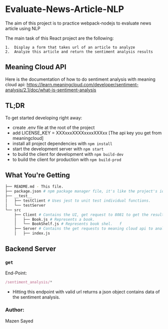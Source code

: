 # Evaluate-News-Article-NLP

The aim of this project is to practice webpack-nodejs to evaluate news article using NLP

The main task of this React project are the following:

    1.  Display a form that takes url of an article to analyze
    2.  Analyze this article and return the sentiment analysis results


## Meaning Cloud API
Here is the documentation of how to do sentiment analysis with meaning cloud api: https://learn.meaningcloud.com/developer/sentiment-analysis/2.1/doc/what-is-sentiment-analysis


## TL;DR

To get started developing right away:

* create .env file at the root of the project
* add LICENSE_KEY = XXXxxxXXXXxxxxXXXxx [The api key you get from meaningcloud]
* install all project dependencies with `npm install`
* start the development server with `npm start`
* to build the client for development with `npm build-dev`
* to build the client for production with `npm build-prod`

## What You're Getting

```bash
├── README.md - This file.
├── package.json # npm package manager file, it's like the project's id.
├── __test__
│   ├── testClient # Uses jest to unit test individual functions.
│   └── testServer
└── src
    ├── Client # Contains the UI, get request to 8081 to get the results returned from the backend
    │   ├── Book.js # Represents a book.
    │   └── BookShelf.js # Represents book shel.   f
    ├── Server # Contains the get requests to meaning cloud api to analyze the article.
    │   ├── index.js
```


## Backend Server

### `get`

End-Point:

```js
/sentiment_analysis/*
```

* Hitting this endpoint with valid url returns a json object contains data of the sentiment analysis.


### Author:

Mazen Sayed
